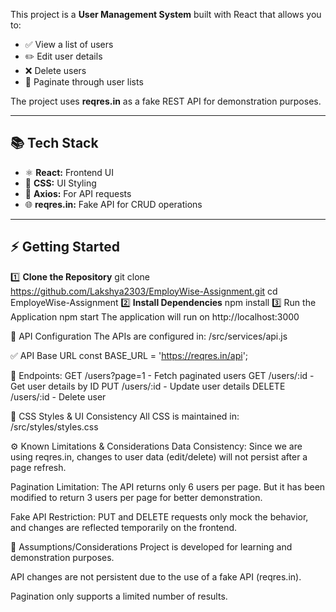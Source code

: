 This project is a **User Management System** built with React that allows you to:
- ✅ View a list of users
- ✏️ Edit user details
- ❌ Delete users
- 📄 Paginate through user lists

The project uses **reqres.in** as a fake REST API for demonstration purposes.

---

## 📚 **Tech Stack**
- ⚛️ **React:** Frontend UI
- 🎨 **CSS:** UI Styling
- 📡 **Axios:** For API requests
- 🌐 **reqres.in:** Fake API for CRUD operations

---

## ⚡️ **Getting Started**

1️⃣ **Clone the Repository**
git clone https://github.com/Lakshya2303/EmployWise-Assignment.git
cd EmployeWise-Assignment
2️⃣ **Install Dependencies**
npm install
3️⃣ Run the Application
npm start
The application will run on http://localhost:3000


🔗 API Configuration
The APIs are configured in:
/src/services/api.js

✅ API Base URL
const BASE_URL = 'https://reqres.in/api';

📡 Endpoints:
GET /users?page=1 - Fetch paginated users
GET /users/:id - Get user details by ID
PUT /users/:id - Update user details
DELETE /users/:id - Delete user

🎨 CSS Styles & UI Consistency
All CSS is maintained in:
/src/styles/styles.css

⚙️ Known Limitations & Considerations
Data Consistency: Since we are using reqres.in, changes to user data (edit/delete) will not persist after a page refresh.

Pagination Limitation: The API returns only 6 users per page. But it has been modified to return 3 users per page for better demonstration.

Fake API Restriction: PUT and DELETE requests only mock the behavior, and changes are reflected temporarily on the frontend.

📌 Assumptions/Considerations
Project is developed for learning and demonstration purposes.

API changes are not persistent due to the use of a fake API (reqres.in).

Pagination only supports a limited number of results.


